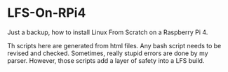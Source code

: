 # LFS-On-RPi4

Just a backup, how to install Linux From Scratch on a Raspberry Pi 4.

Th scripts here are generated from html files. Any bash script needs to be revised and checked.
Sometimes, really stupid errors are done by my parser. However, those scripts add a layer of safety into a LFS build.
